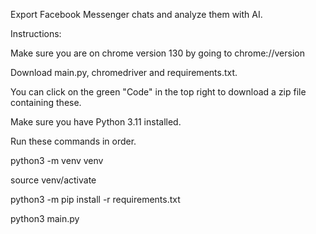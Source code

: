 Export Facebook Messenger chats and analyze them with AI.

Instructions:

Make sure you are on chrome version 130 by going to chrome://version

Download main.py, chromedriver and requirements.txt.

You can click on the green "Code" in the top right to download a zip file containing these.

Make sure you have Python 3.11 installed.

Run these commands in order.

python3 -m venv venv

source venv/activate

python3 -m pip install -r requirements.txt

python3 main.py
